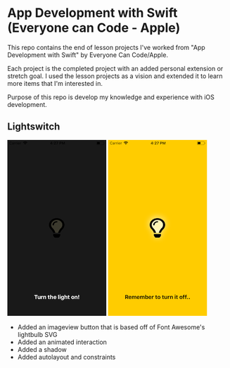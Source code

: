 # App Development with Swift (Everyone can Code - Apple)
This repo contains the end of lesson projects I've worked from "App Development with Swift" by Everyone Can Code/Apple.

Each project is the completed project with an added personal extension or stretch goal. I used the lesson projects as a vision and extended it to learn more items that I'm interested in.

Purpose of this repo is develop my knowledge and experience with iOS development.

## Lightswitch
![Screenshot](/lightswitch/resources/light-off.png)
![Screenshot](/lightswitch/resources/light-on.png)
* Added an imageview button that is based off of Font Awesome's lightbulb SVG
* Added an animated interaction
* Added a shadow
* Added autolayout and constraints
